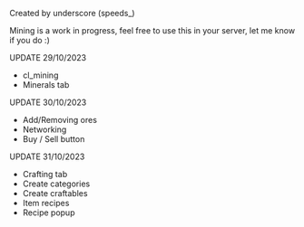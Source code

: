 Created by underscore (speeds_)

Mining is a work in progress, feel free to use this in your server, let me know if you do :)

UPDATE 29/10/2023

- cl_mining
- Minerals tab

UPDATE 30/10/2023
- Add/Removing ores
- Networking
- Buy / Sell button

UPDATE 31/10/2023
- Crafting tab
- Create categories
- Create craftables
- Item recipes
- Recipe popup